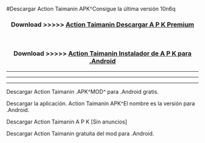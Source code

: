 #Descargar Action Taimanin  APK^Consigue la última versión 10n6q



<div align="center">
<h3>Download >>>>> <a href="https://es-sites.web.app/?es= Action Taimanin ">Action Taimanin  Descargar A P K Premium</a></h3><br>

<h3>Download >>>>> <a href="https://es-sites.web.app/?es= Action Taimanin ">Action Taimanin  Instalador de A P K para .Android</a></h3>
</div>


----------------------------------------------------------

----------------------------------------------------------

----------------------------------------------------------

Descargar Action Taimanin  .APK^MOD^ para .Android gratis.

Descargar la aplicación. Action Taimanin  APK^El nombre es la versión para .Android.

Descargar Action Taimanin  A P K [Sin anuncios]

Descargar Action Taimanin  gratuita del mod para .Android.